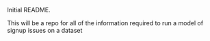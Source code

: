 Initial README.  

This will be a repo for all of the information required to run a model of signup issues on a dataset
